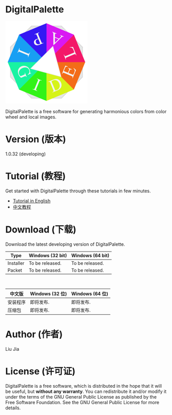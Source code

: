 # DigitalPalette
![Sample app icon](src/main/icons/full/icon_full_256.png)

DigitalPalette is a free software for generating harmonious colors from color wheel and local images.

# Version (版本)
1.0.32 (developing)

# Tutorial (教程)
Get started with DigitalPalette through these tutorials in few minutes.  

* [Tutorial in English](tutorials/tutorial_English.md)  
* [中文教程](tutorials/tutorial_Chinese.md)

# Download (下载)
Download the latest developing version of DigitalPalette.  

| Type      | Windows (32 bit) | Windows (64 bit) |
| --------- | ---------------- | ---------------- |
| Installer | To be released.  | To be released.  |
| Packet    | To be released.  | To be released.  |

<br/>

| 中文版 | Windows (32 位) | Windows (64 位) |
| --- | --- | --- |
| 安装程序 | 即将发布. | 即将发布. |
| 压缩包 | 即将发布. | 即将发布. |

# Author (作者)
Liu Jia

# License (许可证)
DigitalPalette is a free software, which is distributed in the hope that it will be useful, but **without any warranty**. You can redistribute it and/or modify it under the terms of the GNU General Public License as published by the Free Software Foundation. See the GNU General Public License for more details.
